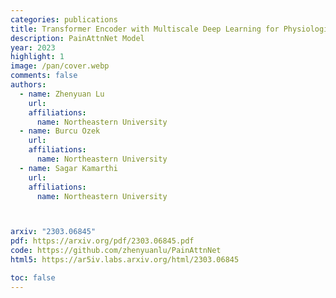 ```yaml
---
categories: publications
title: Transformer Encoder with Multiscale Deep Learning for Physiological Signals
description: PainAttnNet Model
year: 2023
highlight: 1
image: /pan/cover.webp
comments: false
authors:
  - name: Zhenyuan Lu
    url:
    affiliations:
      name: Northeastern University
  - name: Burcu Ozek
    url:
    affiliations:
      name: Northeastern University
  - name: Sagar Kamarthi
    url:
    affiliations:
      name: Northeastern University



arxiv: "2303.06845"
pdf: https://arxiv.org/pdf/2303.06845.pdf
code: https://github.com/zhenyuanlu/PainAttnNet
html5: https://ar5iv.labs.arxiv.org/html/2303.06845

toc: false
---
```

